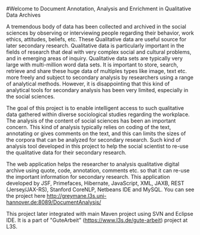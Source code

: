 
#Welcome to Document Annotation, Analysis and Enrichment in Qualitative Data Archives 


A tremendous body of data has been collected and archived in the social sciences by observing
or interviewing people regarding their behavior, work ethics, attitudes, beliefs, etc. These
Qualitative data are useful source for later secondary research. Qualitative data is particularly
important in the fields of research that deal with very complex social and cultural problems, and
in emerging areas of inquiry. Qualitative data sets are typically very large with multi-million
word data sets. It is important to store, search, retrieve and share these huge data of multiples
types like image, text etc. more freely and subject to secondary analysis by researchers using a
range of analytical methods. However, it is disappointing that this kind of analytical tools for
secondary analysis has been very limited, especially in the social sciences.

The goal of this project is to enable intelligent access to such qualitative data gathered within
diverse sociological studies regarding the workplace. The analysis of the content of social
sciences has been an important concern. This kind of analysis typically relies on coding of the
text, annotating or gives comments on the text, and this can limits the sizes of the corpora that
can be analyzed for secondary research. Such kind of analysis tool developed in this
project to help the social scientist to re-use the qualitative data for their secondary research.

The web application helps the researcher to analysis qualitative digital archive using quote, code, annotation, comments etc. so that it can re-use the important information for secondary research. 
This application developed by JSF, Primefaces, Hibernate, JavaScript, XML, JAXB, REST (Jersey/JAX-RS), Stanford CoreNLP, Netbeans IDE and MySQL. You can see the project here http://greymane.l3s.uni-hannover.de:8089/DocumentAnalysis/

This project later integrated with main Maven project using SVN and Eclipse IDE.
It is a part of "GuteArbeit" (https://www.l3s.de/gute-arbeit) project at L3S. 
